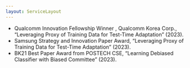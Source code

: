 ```yaml
---
layout: ServiceLayout
---
```


- Qualcomm Innovation Fellowship Winner , Qualcomm Korea Corp., “Leveraging Proxy of Training Data for Test-Time Adaptation” (2023).
- Samsung Strategy and Innovation Paper Award, “Leveraging Proxy of Training Data for Test-Time Adaptation” (2023).
- BK21 Best Paper Award from POSTECH CSE, “Learning Debiased Classifier with Biased Committee” (2023).

